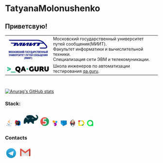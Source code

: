 # TatyanaMolonushenko

## Приветсвую!

<table width="100%" border='0'>
   <tr> 
    <td width="30%" valign="bottom"><img src="src/images/miit.jpg">
</td><td valign="middle">Московский государственный университет путей сообщения(МИИТ).</br>Факультет информатики и вычислительной техники.</br>Специализация сети ЭВМ и телекомуникации.</td></tr>

 <tr><td width="30%" valign="bottom"><img src="src/images/qaguru.png"></td><td valign="middle">Школа инженеров по автоматизации тестирования <a target="_blank" href="https://qa.guru">qa.guru</a>.</td></tr>
   </tr>
  </table>
  </br>


[![Anurag's GitHub stats](https://github-readme-stats.vercel.app/api?username=TMolonushenko)](https://github.com/TatyanaMolonushenko/github-readme-stats)

### Stack:
<p>
<img width="5%" title="Java" src="src/icons/Java.png">
<img width="5%" title="IntelliJ IDEA" src="src/icons/Intelij_IDEA.png">
<img width="10%" title="Gradle" src="src/icons/Gradle.png">
<img width="7%" title="JUnit5" src="src/icons/JUnit5.png">
<img width="5%" title="Selenide" src="src/icons/Selenide.png">
<img width="5%" title="Selenoid" src="src/icons/Selenoid.png">
  <img width="5%" title="Jenkins" src="src/icons/Jenkins.png">
<img width="5%" title="Allure Report" src="src/icons/Allure_Report.png">
<img width="5%" title="Allure TestOps" src="src/icons/AllureTestOps.png">
</p>

### Contacts
[![Telegram](src/icons/Telegram.png)](https://t.me/tsubasa13) [![Email](src/icons/Gmail_Icon.png)](mailto:cynic1394@gmail.com)



<!--
**TMolonushenko/TMolonushenko** is a ✨ _special_ ✨ repository because its `README.md` (this file) appears on your GitHub profile.

Here are some ideas to get you started:

- 🔭 I’m currently working on ...
- 🌱 I’m currently learning ...
- 👯 I’m looking to collaborate on ...
- 🤔 I’m looking for help with ...
- 💬 Ask me about ...
- 📫 How to reach me: ...
- 😄 Pronouns: ...
- ⚡ Fun fact: ...
-->
